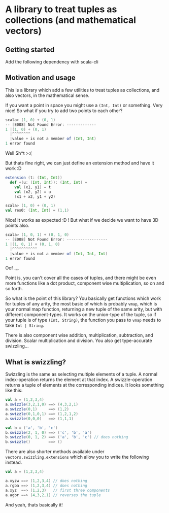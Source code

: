 # A library to treat tuples as collections (and mathematical vectors)

## Getting started
Add the following dependency with scala-cli

## Motivation and usage
This is a library which add a few utilities to treat tuples as collections, and also vectors, in the mathematical sense.

If you want a point in space you might use a `(Int, Int)` or something.
Very nice! So what if you try to add two points to each other?
```scala
scala> (1, 0) + (0, 1)
-- [E008] Not Found Error: -------------
1 |(1, 0) + (0, 1)
  |^^^^^^^^
  |value + is not a member of (Int, Int)
1 error found
```

Well Sh*t >:(

But thats fine right, we can just define an extension method and have it work :D
```scala
extension (t: (Int, Int))
  def +(u: (Int, Int)): (Int, Int) =
    val (x1, y1) = t
    val (x2, y2) = u
    (x1 + x2, y1 + y2)
```

```scala
scala> (1, 0) + (0, 1)
val res0: (Int, Int) = (1,1)
```

Nice! It works as expected :D ! But what if we decide we want to have 3D points also.
```scala
scala> (1, 0, 1) + (0, 1, 0)
-- [E008] Not Found Error: ------------------
1 |(1, 0, 1) + (0, 1, 0)
  |^^^^^^^^^^^
  |value + is not a member of (Int, Int, Int)
1 error found
```

Oof ._.

Point is, you can't cover all the cases of tuples, and there might be even more functions like a dot product, component wise multiplication, so on and so forth.

So what is the point of this library? You basically get functions which work for tuples of any arity, the most basic of which is probably `vmap`, which is your normal map function, returning a new tuple of the same arity, but with different component-types. It works on the union-type of the tuple, so if your tuple is of type `(Int, String)`, the function you pass to `vmap` needs to take `Int | String`.

There is also component wise addition, multiplication, subtraction, and division. Scalar multiplication and division. You also get type-accurate swizzling...

## What is swizzling?
Swizzling is the same as selecting multiple elements of a tuple. A normal index-operation returns the element at that index. A swizzle-operation returns a tuple of elements at the corresponding indices. It looks something like this:
```scala
val a = (1,2,3,4)
a.swizzle(3,2,1,0) ==> (4,3,2,1)
a.swizzle(0,1)     ==> (1,2)
a.swizzle(0,1,0,1) ==> (1,2,1,2)
a.swizzle(0,0,0)   ==> (1,1,1)

val b = ('a', 'b', 'c')
b.swizzle(2, 1, 0) ==> ('c', 'b', 'a')
b.swizzle(0, 1, 2) ==> ('a', 'b', 'c') // does nothing
b.swizzle()        ==> ()
```

There are also shorter methods available under `vectors.swizzling.extensions` which allow you to write the following instead.
```scala
val a = (1,2,3,4)

a.xyzw ==> (1,2,3,4) // does nothing
a.rgba ==> (1,2,3,4) // does nothing
a.xyz  ==> (1,2,3)   // first three components
a.agbr ==> (4,3,2,1) // reverses the tuple
```

And yeah, thats basically it!